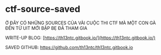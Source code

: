 ﻿# ctf-source-saved

Ở ĐÂY CÓ NHỮNG SOURCES CỦA VÀI CUỘC THI CTF MÀ MỘT CON GÀ ĐẾN TỪ UIT MỚI BẬP BẸ ĐÃ THAM GIA

WRITE-UP BLOG: [https://th13ntc.gitbook.io/](https://th13ntc.gitbook.io/)

SAVED GITHUB: https://github.com/th13ntc/th13ntc.gitbook.io